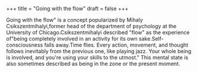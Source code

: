 +++
title = "Going with the flow"
draft = false
+++

Going with the flow" is a concept popularized by Mihaly Csikszentmihalyi,former head of the department of psychology at the University of Chicago.Csikszentmihalyi described "flow" as the experience of"being completely involved in an activity for its own sake.Self-consciousness falls away.Time flies. Every action, movement, and thought follows inevitably from the previous one, like playing jazz. Your whole being is involved, and you're using your skills to the utmost." This mental state is also sometimes described as being in the zone or the present moment.
